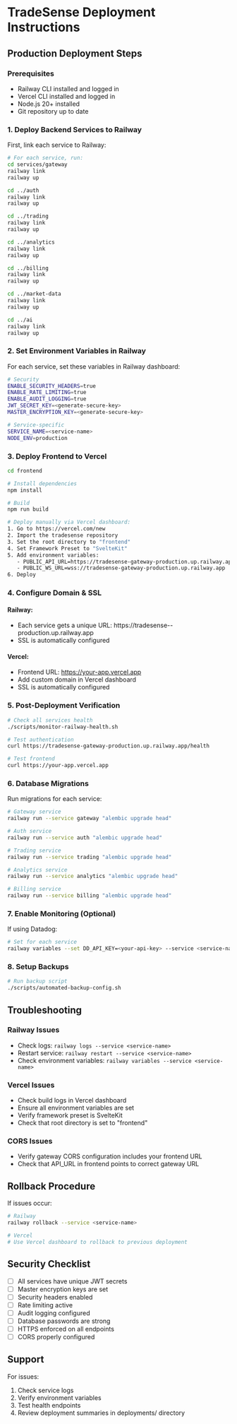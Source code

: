 # TradeSense Deployment Instructions

## Production Deployment Steps

### Prerequisites
- Railway CLI installed and logged in
- Vercel CLI installed and logged in  
- Node.js 20+ installed
- Git repository up to date

### 1. Deploy Backend Services to Railway

First, link each service to Railway:

```bash
# For each service, run:
cd services/gateway
railway link
railway up

cd ../auth
railway link
railway up

cd ../trading
railway link
railway up

cd ../analytics
railway link
railway up

cd ../billing
railway link
railway up

cd ../market-data
railway link  
railway up

cd ../ai
railway link
railway up
```

### 2. Set Environment Variables in Railway

For each service, set these variables in Railway dashboard:

```bash
# Security
ENABLE_SECURITY_HEADERS=true
ENABLE_RATE_LIMITING=true
ENABLE_AUDIT_LOGGING=true
JWT_SECRET_KEY=<generate-secure-key>
MASTER_ENCRYPTION_KEY=<generate-secure-key>

# Service-specific
SERVICE_NAME=<service-name>
NODE_ENV=production
```

### 3. Deploy Frontend to Vercel

```bash
cd frontend

# Install dependencies
npm install

# Build
npm run build

# Deploy manually via Vercel dashboard:
1. Go to https://vercel.com/new
2. Import the tradesense repository
3. Set the root directory to "frontend"
4. Set Framework Preset to "SvelteKit"
5. Add environment variables:
   - PUBLIC_API_URL=https://tradesense-gateway-production.up.railway.app
   - PUBLIC_WS_URL=wss://tradesense-gateway-production.up.railway.app
6. Deploy
```

### 4. Configure Domain & SSL

#### Railway:
- Each service gets a unique URL: https://tradesense-<service>-production.up.railway.app
- SSL is automatically configured

#### Vercel:
- Frontend URL: https://your-app.vercel.app
- Add custom domain in Vercel dashboard
- SSL is automatically configured

### 5. Post-Deployment Verification

```bash
# Check all services health
./scripts/monitor-railway-health.sh

# Test authentication
curl https://tradesense-gateway-production.up.railway.app/health

# Test frontend
curl https://your-app.vercel.app
```

### 6. Database Migrations

Run migrations for each service:

```bash
# Gateway service
railway run --service gateway "alembic upgrade head"

# Auth service  
railway run --service auth "alembic upgrade head"

# Trading service
railway run --service trading "alembic upgrade head"

# Analytics service
railway run --service analytics "alembic upgrade head"

# Billing service
railway run --service billing "alembic upgrade head"
```

### 7. Enable Monitoring (Optional)

If using Datadog:
```bash
# Set for each service
railway variables --set DD_API_KEY=<your-api-key> --service <service-name>
```

### 8. Setup Backups

```bash
# Run backup script
./scripts/automated-backup-config.sh
```

## Troubleshooting

### Railway Issues
- Check logs: `railway logs --service <service-name>`
- Restart service: `railway restart --service <service-name>`
- Check environment variables: `railway variables --service <service-name>`

### Vercel Issues
- Check build logs in Vercel dashboard
- Ensure all environment variables are set
- Verify framework preset is SvelteKit
- Check that root directory is set to "frontend"

### CORS Issues
- Verify gateway CORS configuration includes your frontend URL
- Check that API_URL in frontend points to correct gateway URL

## Rollback Procedure

If issues occur:
```bash
# Railway
railway rollback --service <service-name>

# Vercel
# Use Vercel dashboard to rollback to previous deployment
```

## Security Checklist

- [ ] All services have unique JWT secrets
- [ ] Master encryption keys are set
- [ ] Security headers enabled
- [ ] Rate limiting active  
- [ ] Audit logging configured
- [ ] Database passwords are strong
- [ ] HTTPS enforced on all endpoints
- [ ] CORS properly configured

## Support

For issues:
1. Check service logs
2. Verify environment variables
3. Test health endpoints
4. Review deployment summaries in deployments/ directory